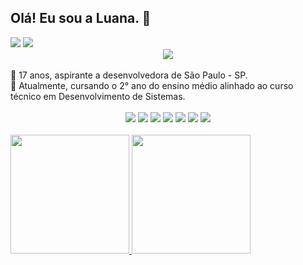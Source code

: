 ## Olá! Eu sou a Luana. 🍵
<div>
<a href="https://instagram.com/lvnabies" target="_blank"><img src="https://img.shields.io/badge/-Instagram-507a43?style=for-the-badge&logo=instagram&logoColor=white"%20target="_blank"></a>
<a href = "mailto:luana.gr.macedo@gmail.com"><img src="https://img.shields.io/badge/Gmail-507a43?style=for-the-badge&logo=gmail&logoColor=white" target="_blank"></a>
</div>

<div align="center">
<img src="https://data.whicdn.com/images/354320902/original.jpg">
</div>

<br>
🌿 17 anos, aspirante a desenvolvedora de São Paulo - SP.
<br>
📗 Atualmente, cursando o 2° ano do ensino médio alinhado ao curso técnico em Desenvolvimento de Sistemas.
<br> 

<div align="center">
 <br> 
<img src="https://img.shields.io/badge/HTML5-507a43?style=for-the-badge&logo=html5&logoColor=white">
<img src="https://img.shields.io/badge/JavaScript-507a43?style=for-the-badge&logo=javascript&logoColor=F7DF1E">
<img src="https://img.shields.io/badge/CSS3-507a43?style=for-the-badge&logo=css3&logoColor=white">
<img src="https://img.shields.io/badge/PHP-507a43?style=for-the-badge&logo=php&logoColor=white">
<img src="https://img.shields.io/badge/Microsoft%20SQL%20Server-507a43?style=for-the-badge&logo=microsoft%20sql%20server&logoColor=white">
<img src="https://img.shields.io/badge/JAVA-507a43?style=for-the-badge&logo=java&logoColor=white">
<img src="https://img.shields.io/badge/Inkscape-507a43?style=for-the-badge&logo=Inkscape&logoColor=white">
<br>  
</div>

<br>
<div>
<a href="https://github.com/luanagbrm">
<img height="190em" src="https://github-readme-stats.vercel.app/api?username=luanagbrm&show_icons=true&theme=dark"/> 
<img height="190em" src="https://github-readme-stats.vercel.app/api/top-langs/?username=luanagbrm&layout=compact&langs_count=7&theme=dark"/>
</div>

<br>
